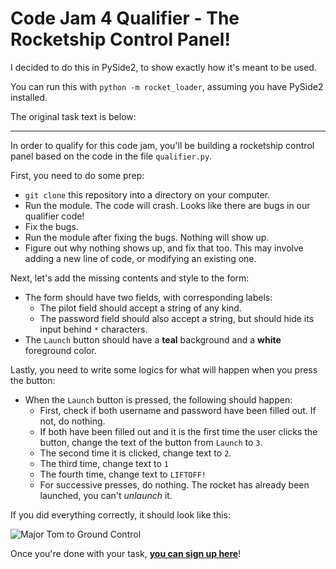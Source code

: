 # Code Jam 4 Qualifier - The Rocketship Control Panel!

I decided to do this in PySide2, to show exactly how it's meant to be used.

You can run this with `python -m rocket_loader`, assuming you have PySide2 installed.

The original task text is below:

---

In order to qualify for this code jam, you'll be building a rocketship control panel
based on the code in the file `qualifier.py`.

First, you need to do some prep:
- `git clone` this repository into a directory on your computer.
- Run the module. The code will crash. Looks like there are bugs in our qualifier code!
- Fix the bugs.
- Run the module after fixing the bugs. Nothing will show up.
- Figure out why nothing shows up, and fix that too. This may involve adding a new line of code, or modifying an existing one.


Next, let's add the missing contents and style to the form:
- The form should have two fields, with corresponding labels:
  - The pilot field should accept a string of any kind.
  - The password field should also accept a string, but should hide its input behind `*`
    characters.
- The `Launch` button should have a **teal** background and a **white** foreground color.

Lastly, you need to write some logics for what will happen when you press the button:
- When the `Launch` button is pressed, the following should happen:
  - First, check if both username and password have been filled out. If not, do nothing.
  - If both have been filled out and it is the first time the user clicks the button, change the text of the button from `Launch` to `3`.
  - The second time it is clicked, change text to `2`.
  - The third time, change text to `1`
  - The fourth time, change text to `LIFTOFF!`
  - For successive presses, do nothing. The rocket has already been launched, you can't _unlaunch_ it.

If you did everything correctly, it should look like this:

![Major Tom to Ground Control](https://imgur.com/kq15Fij.gif)

Once you're done with your task, [**you can sign up here**](https://docs.google.com/forms/d/1yONgphOadXxLZW6dDXNjWKe-_vEls5jYvWUcslE6gBo)!
